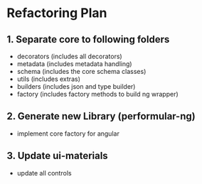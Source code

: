 # Refactoring Plan

## 1. Separate core to following folders

-   decorators (includes all decorators)
-   metadata (includes metadata handling)
-   schema (includes the core schema classes)
-   utils (includes extras)
-   builders (includes json and type builder)
-   factory (includes factory methods to build ng wrapper)

## 2. Generate new Library (performular-ng)

-   implement core factory for angular

## 3. Update ui-materials

-   update all controls
